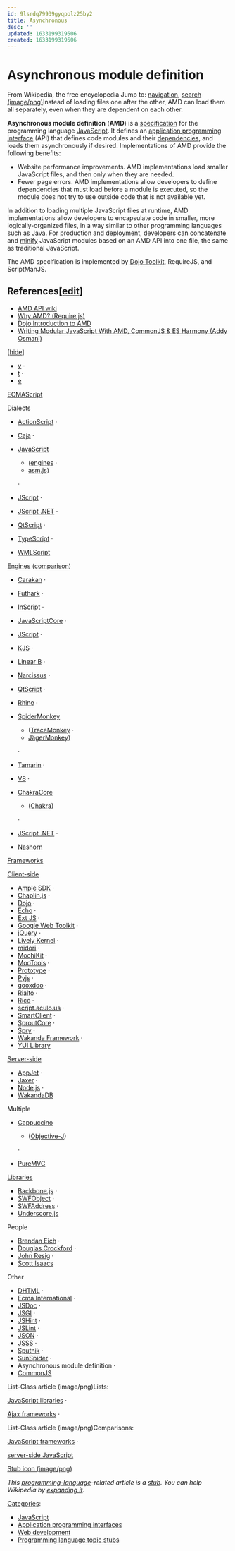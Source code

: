 ```yaml
---
id: 9lsrdq79939gyqpplz25by2
title: Asynchronous
desc: ''
updated: 1633199319506
created: 1633199319506
---
```


# Asynchronous module definition

From Wikipedia, the free encyclopedia
Jump to: [navigation](https://en.wikipedia.org/wiki/Asynchronous_module_definition#mw-head), [search](https://en.wikipedia.org/wiki/Asynchronous_module_definition#p-search)
[(image/png)](https://en.wikipedia.org/wiki/File:Asynchronous_Module_Definition_overview_vector.svg)[](https://en.wikipedia.org/wiki/File:Asynchronous_Module_Definition_overview_vector.svg)Instead of loading files one after the other, AMD can load them all separately, even when they are dependent on each other.

**Asynchronous module definition** (**AMD**) is a [specification](https://en.wikipedia.org/wiki/Specification_(technical_standard)) for the programming language [JavaScript](https://en.wikipedia.org/wiki/JavaScript). It defines an [application programming interface](https://en.wikipedia.org/wiki/Application_programming_interface) (API) that defines code modules and their [dependencies](https://en.wikipedia.org/wiki/Coupling_(computer_programming)), and loads them asynchronously if desired. Implementations of AMD provide the following benefits:

* Website performance improvements. AMD implementations load smaller JavaScript files, and then only when they are needed.
* Fewer page errors. AMD implementations allow developers to define dependencies that must load before a module is executed, so the module does not try to use outside code that is not available yet.

In addition to loading multiple JavaScript files at runtime, AMD implementations allow developers to encapsulate code in smaller, more logically-organized files, in a way similar to other programming languages such as [Java](https://en.wikipedia.org/wiki/Java_(programming_language)). For production and deployment, developers can [concatenate](https://en.wikipedia.org/wiki/Concatenation) and [minify](https://en.wikipedia.org/wiki/Minification_(programming)) JavaScript modules based on an AMD API into one file, the same as traditional JavaScript.

The AMD specification is implemented by [Dojo Toolkit](https://en.wikipedia.org/wiki/Dojo_Toolkit), RequireJS, and ScriptManJS.

## References[[edit](https://en.wikipedia.org/w/index.php?title=Asynchronous_module_definition&action=edit&section=1)]

* [AMD API wiki](https://github.com/amdjs/amdjs-api/wiki/AMD)
* [Why AMD? (Require.js)](http://requirejs.org/docs/whyamd.html)
* [Dojo Introduction to AMD](http://dojotoolkit.org/documentation/tutorials/1.10/modules/)
* [Writing Modular JavaScript With AMD, CommonJS & ES Harmony (Addy Osmani)](http://addyosmani.com/writing-modular-js/)

[[hide](https://en.wikipedia.org/wiki/Asynchronous_module_definition#)]

* [v](https://en.wikipedia.org/wiki/Template:ECMAScript) ·
* [t](https://en.wikipedia.org/wiki/Template_talk:ECMAScript) ·
* [e](https://en.wikipedia.org/w/index.php?title=Template:ECMAScript&action=edit)

[ECMAScript](https://en.wikipedia.org/wiki/ECMAScript)

Dialects

* [ActionScript](https://en.wikipedia.org/wiki/ActionScript) ·
* [Caja](https://en.wikipedia.org/wiki/Caja_project) ·
* [JavaScript](https://en.wikipedia.org/wiki/JavaScript)
    
    * ([engines](https://en.wikipedia.org/wiki/JavaScript_engine) ·
    * [asm.js](https://en.wikipedia.org/wiki/Asm.js))
    
    ·
* [JScript](https://en.wikipedia.org/wiki/JScript) ·
* [JScript .NET](https://en.wikipedia.org/wiki/JScript_.NET) ·
* [QtScript](https://en.wikipedia.org/wiki/QtScript) ·
* [TypeScript](https://en.wikipedia.org/wiki/TypeScript) ·
* [WMLScript](https://en.wikipedia.org/wiki/WMLScript)

[Engines](https://en.wikipedia.org/wiki/List_of_ECMAScript_engines)
([comparison](https://en.wikipedia.org/wiki/Comparison_of_layout_engines_(ECMAScript)))

* [Carakan](https://en.wikipedia.org/wiki/Presto_(layout_engine)#JavaScript_engines) ·
* [Futhark](https://en.wikipedia.org/wiki/Presto_(layout_engine)#JavaScript_engines) ·
* [InScript](https://en.wikipedia.org/wiki/InScript_(JavaScript_engine)) ·
* [JavaScriptCore](https://en.wikipedia.org/wiki/WebKit#JavaScriptCore) ·
* [JScript](https://en.wikipedia.org/wiki/JScript) ·
* [KJS](https://en.wikipedia.org/wiki/KJS_(software)) ·
* [Linear B](https://en.wikipedia.org/wiki/Presto_(layout_engine)#ECMAScript_engines) ·
* [Narcissus](https://en.wikipedia.org/wiki/Narcissus_(JavaScript_engine)) ·
* [QtScript](https://en.wikipedia.org/wiki/QtScript) ·
* [Rhino](https://en.wikipedia.org/wiki/Rhino_(JavaScript_engine)) ·
* [SpiderMonkey](https://en.wikipedia.org/wiki/SpiderMonkey)
    
    * ([TraceMonkey](https://en.wikipedia.org/wiki/SpiderMonkey#TraceMonkey) ·
    * [JägerMonkey](https://en.wikipedia.org/wiki/SpiderMonkey#J.C3.A4gerMonkey))
    
    ·
* [Tamarin](https://en.wikipedia.org/wiki/Tamarin_(software)) ·
* [V8](https://en.wikipedia.org/wiki/V8_(JavaScript_engine)) ·
* [ChakraCore](https://en.wikipedia.org/wiki/Chakra_(JavaScript_engine))
    
    * ([Chakra](https://en.wikipedia.org/wiki/Chakra_(JScript_engine)))
    
    ·
* [JScript .NET](https://en.wikipedia.org/wiki/JScript_.NET) ·
* [Nashorn](https://en.wikipedia.org/wiki/Nashorn_(JavaScript_engine))

[Frameworks](https://en.wikipedia.org/wiki/Software_framework)

[Client-side](https://en.wikipedia.org/wiki/Client-side_JavaScript)

* [Ample SDK](https://en.wikipedia.org/wiki/Ample_SDK) ·
* [Chaplin.js](https://en.wikipedia.org/wiki/Chaplin.js) ·
* [Dojo](https://en.wikipedia.org/wiki/Dojo_Toolkit) ·
* [Echo](https://en.wikipedia.org/wiki/Echo_(framework)) ·
* [Ext JS](https://en.wikipedia.org/wiki/Ext_JS) ·
* [Google Web Toolkit](https://en.wikipedia.org/wiki/Google_Web_Toolkit) ·
* [jQuery](https://en.wikipedia.org/wiki/JQuery) ·
* [Lively Kernel](https://en.wikipedia.org/wiki/Lively_Kernel) ·
* [midori](https://en.wikipedia.org/wiki/Midori_JavaScript_Framework) ·
* [MochiKit](https://en.wikipedia.org/wiki/MochiKit) ·
* [MooTools](https://en.wikipedia.org/wiki/MooTools) ·
* [Prototype](https://en.wikipedia.org/wiki/Prototype_JavaScript_Framework) ·
* [Pyjs](https://en.wikipedia.org/wiki/Pyjs) ·
* [qooxdoo](https://en.wikipedia.org/wiki/Qooxdoo) ·
* [Rialto](https://en.wikipedia.org/wiki/Rialto_Toolkit) ·
* [Rico](https://en.wikipedia.org/wiki/Rico_(Ajax)) ·
* [script.aculo.us](https://en.wikipedia.org/wiki/Script.aculo.us) ·
* [SmartClient](https://en.wikipedia.org/wiki/SmartClient) ·
* [SproutCore](https://en.wikipedia.org/wiki/SproutCore) ·
* [Spry](https://en.wikipedia.org/wiki/Spry_framework) ·
* [Wakanda Framework](https://en.wikipedia.org/wiki/Wakanda_(software)) ·
* [YUI Library](https://en.wikipedia.org/wiki/YUI_Library)

[Server-side](https://en.wikipedia.org/wiki/Server-side_JavaScript)

* [AppJet](https://en.wikipedia.org/wiki/AppJet) ·
* [Jaxer](https://en.wikipedia.org/wiki/Jaxer#Aptana_Jaxer) ·
* [Node.js](https://en.wikipedia.org/wiki/Node.js) ·
* [WakandaDB](https://en.wikipedia.org/wiki/Wakanda_(software))

Multiple

* [Cappuccino](https://en.wikipedia.org/wiki/Cappuccino_(application_development_framework))
    
    * ([Objective-J](https://en.wikipedia.org/wiki/Objective-J))
    
    ·
* [PureMVC](https://en.wikipedia.org/wiki/PureMVC)

[Libraries](https://en.wikipedia.org/wiki/JavaScript_library)

* [Backbone.js](https://en.wikipedia.org/wiki/Backbone.js) ·
* [SWFObject](https://en.wikipedia.org/wiki/SWFObject) ·
* [SWFAddress](https://en.wikipedia.org/wiki/SWFAddress) ·
* [Underscore.js](https://en.wikipedia.org/wiki/Underscore.js)

People

* [Brendan Eich](https://en.wikipedia.org/wiki/Brendan_Eich) ·
* [Douglas Crockford](https://en.wikipedia.org/wiki/Douglas_Crockford) ·
* [John Resig](https://en.wikipedia.org/wiki/John_Resig) ·
* [Scott Isaacs](https://en.wikipedia.org/wiki/Scott_Isaacs)

Other

* [DHTML](https://en.wikipedia.org/wiki/Dynamic_HTML) ·
* [Ecma International](https://en.wikipedia.org/wiki/Ecma_International) ·
* [JSDoc](https://en.wikipedia.org/wiki/JSDoc) ·
* [JSGI](https://en.wikipedia.org/wiki/JSGI) ·
* [JSHint](https://en.wikipedia.org/wiki/JSHint) ·
* [JSLint](https://en.wikipedia.org/wiki/JSLint) ·
* [JSON](https://en.wikipedia.org/wiki/JSON) ·
* [JSSS](https://en.wikipedia.org/wiki/JavaScript_Style_Sheets) ·
* [Sputnik](https://en.wikipedia.org/wiki/Sputnik_(JavaScript_conformance_test)) ·
* [SunSpider](https://en.wikipedia.org/wiki/Browser_speed_test#SunSpider) ·
* Asynchronous module definition ·
* [CommonJS](https://en.wikipedia.org/wiki/CommonJS)

List-Class article (image/png)Lists:

[JavaScript libraries](https://en.wikipedia.org/wiki/List_of_JavaScript_libraries) ·

[Ajax frameworks](https://en.wikipedia.org/wiki/List_of_Ajax_frameworks#JavaScript) ·

List-Class article (image/png)Comparisons:

[JavaScript frameworks](https://en.wikipedia.org/wiki/Comparison_of_JavaScript_frameworks) ·

[server-side JavaScript](https://en.wikipedia.org/wiki/Comparison_of_server-side_JavaScript_solutions)

[Stub icon (image/png)](https://en.wikipedia.org/wiki/File:HelloWorld.svg)

*This [programming-language](https://en.wikipedia.org/wiki/Programming_language)-related article is a [stub](https://en.wikipedia.org/wiki/Wikipedia:Stub). You can help Wikipedia by [expanding it](https://en.wikipedia.org/w/index.php?title=Asynchronous_module_definition&action=edit).*

[Categories](https://en.wikipedia.org/wiki/Help:Category):

* [JavaScript](https://en.wikipedia.org/wiki/Category:JavaScript)
* [Application programming interfaces](https://en.wikipedia.org/wiki/Category:Application_programming_interfaces)
* [Web development](https://en.wikipedia.org/wiki/Category:Web_development)
* [Programming language topic stubs](https://en.wikipedia.org/wiki/Category:Programming_language_topic_stubs)
